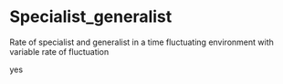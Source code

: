 # Specialist_generalist
Rate of specialist and generalist in a time fluctuating environment with variable rate of fluctuation

yes
